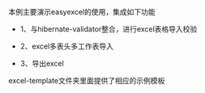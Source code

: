 本例主要演示easyexcel的使用，集成如下功能

- 1、与hibernate-validator整合，进行excel表格导入校验

- 2、excel多表头多工作表导入

- 3、导出excel

excel-template文件夹里面提供了相应的示例模板




 
  